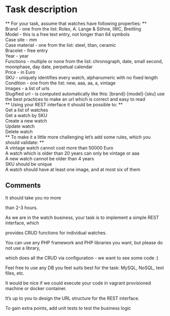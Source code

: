 Task description
=================


** For your task, assume that watches have following properties: **<br />
Brand - one from the list: Rolex, A. Lange & Söhne, IWC, Breitling<br />
Model - this is a free text entry, not longer than 64 symbols<br />
Case site - mm<br />
Case material - one from the list: steel, titan, ceramic<br />
Bracelet - free entry<br />
Year - year<br />
Functions - multiple or none from the list: chronograph, date, small second, moonphase, day date,
perpetual calendar<br />
Price - in Euro<br />
SKU - uniquely identifies every watch, alphanumeric with no fixed length
Condition - one from the list: new, aaa, aa, a, vintage<br />
Images - a list of urls<br />
Slugified url - is computed automatically like this: [brand]-[model]-[sku]
use the best practices to make an url which is correct and easy to read<br />
** Using your REST interface it should be possible to: **<br />
Get a list of watches<br />
Get a watch by SKU<br />
Create a new watch<br />
Update watch<br />
Delete watch<br />
** To make it a little more challenging let’s add some rules, which you should validate: **<br />
A vintage watch cannot cost more than 50000 Euro<br />
A watch which is older than 20 years can only be vintage or aaa<br />
A new watch cannot be older than 4 years<br />
SKU should be unique<br />
A watch should have at least one image, and at most six of them<br />

Comments
----------------

It should take you no more 

than 2-3 hours.

As we are in the watch business, your task is to implement a simple REST interface, which 

provides CRUD functions for individual watches. 

You can use any PHP framework and PHP libraries you want, but please do not use a library, 

which does all the CRUD via configuration - we want to see some code :)

Feel free to use any DB you feel suits best for the task: MySQL, NoSQL, text files, etc.

It would be nice if we could execute your code in vagrant provisioned machine or docker container.

It’s up to you to design the URL structure for the REST interface.

To gain extra points, add unit tests to test the business logic